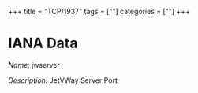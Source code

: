 +++
title = "TCP/1937"
tags = [""]
categories = [""]
+++

# IANA Data

_Name:_ jwserver

_Description:_ JetVWay Server Port

